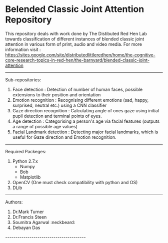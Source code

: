Belended Classic Joint Attention Repository
============================================

This repository deals with work done by The Distibuted Red Hen Lab towards classification of different instances of blended classic joint attention in various form of print, audio and video media. For more information visit : https://sites.google.com/site/distributedlittleredhen/home/the-cognitive-core-research-topics-in-red-hen/the-barnyard/blended-classic-joint-attention

---------------------------------------------

Sub-repositories:

1. Face detection : Detection of number of human faces, possible extensions to their position and orientation
2. Emotion recognition : Recognising different emotions (sad, happy, surprised, neutral etc.) using a CNN classifier
3. Gaze direction recognition : Calculating angle of ones gaze using initial pupil detection and terminal points of eyes.
4. Age detection : Categorising a person's age via facial features (outputs a range of possible age values)
5. Facial Landmark detection : Detecting major facial landmarks, which is useful for Gaze direction and Emotion recognition. 

----------------------------------------

Required Packeges:

<ol>
	<li> Python 2.7.x
	<ul>
		<li> Numpy </li>
		<li> Bob </li>
		<li> Matplotlib </li>
	</ul>
	</li>
<li> OpenCV (One must check compatibility with python and OS) </li>
<li> DLib </li>
</ol>

-----------------------------------------

Authors:

<ol>
 	<li> Dr.Mark Turner </li>
 	<li> Dr.Francis Steen </li>
	<li> Soumitra Agarwal :neckbeard: </li>
	<li> Debayan Das </li>
</ol>
----------------------------------------
